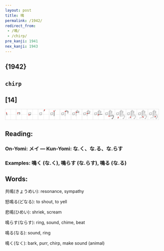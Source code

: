 ```yaml
---
layout: post
title: 鳴
permalink: /1942/
redirect_from:
 - /鳴/
 - /chirp/
pre_kanji: 1941
nex_kanji: 1943
---
```


## {1942}

## `chirp`

## [14]

<div class="stroke"><img src="../images/E9B3B4.png" /></div>

## Reading:

### On-Yomi: メイ &mdash; Kun-Yomi: な.く、な.る、な.らす

### Examples: 鳴く (な.く), 鳴らす (な.らす), 鳴る (な.る)

## Words:

共鳴(きょうめい): resonance, sympathy

怒鳴る(どなる): to shout, to yell

悲鳴(ひめい): shriek, scream

鳴らす(ならす): ring, sound, chime, beat

鳴る(なる): sound, ring

鳴く(なく): bark, purr, chirp, make sound (animal)
